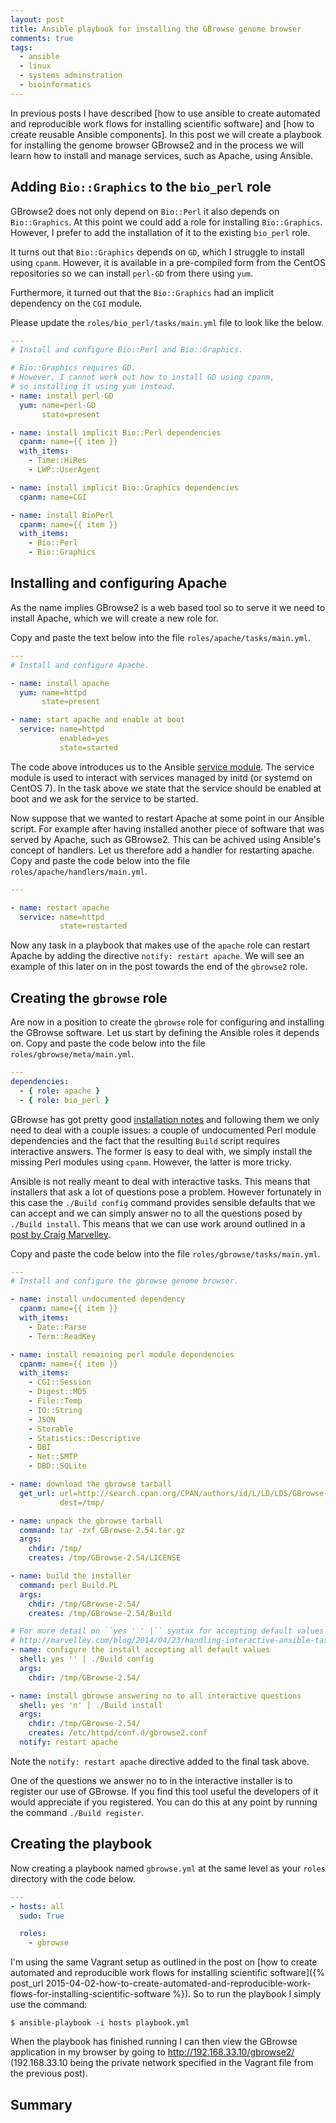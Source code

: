 ```yaml
---
layout: post
title: Ansible playbook for installing the GBrowse genome browser
comments: true
tags:
  - ansible
  - linux
  - systems adminstration
  - bioinformatics
---
```


In previous posts I have described [how to use ansible to create automated and
reproducible work flows for installing scientific software] and [how to create
reusable Ansible components]. In this post we will create a playbook for
installing the genome browser GBrowse2 and in the process we will learn how
to install and manage services, such as Apache, using Ansible.

## Adding ``Bio::Graphics`` to the ``bio_perl`` role

GBrowse2 does not only depend on ``Bio::Perl`` it also depends on
``Bio::Graphics``. At this point we could add a role for installing
``Bio::Graphics``. However, I prefer to add the installation of it to the
existing ``bio_perl`` role.

It turns out that ``Bio::Graphics`` depends on ``GD``, which I struggle to
install using ``cpanm``. However, it is available in a pre-compiled form from
the CentOS repositories so we can install ``perl-GD`` from there using ``yum``.

Furthermore, it turned out that the ``Bio::Graphics`` had an implicit
dependency on the ``CGI`` module.

Please update the ``roles/bio_perl/tasks/main.yml`` file to look like the below.

```yaml
---
# Install and configure Bio::Perl and Bio::Graphics.

# Bio::Graphics requires GD.
# However, I cannot work out how to install GD using cpanm,
# so installing it using yum instead.
- name: install perl-GD
  yum: name=perl-GD
       state=present

- name: install implicit Bio::Perl dependencies
  cpanm: name={{ item }}
  with_items:
    - Time::HiRes
    - LWP::UserAgent

- name: install implicit Bio::Graphics dependencies
  cpanm: name=CGI

- name: install BioPerl
  cpanm: name={{ item }}
  with_items:
    - Bio::Perl
    - Bio::Graphics
```

## Installing and configuring Apache

As the name implies GBrowse2 is a web based tool so to serve it we need to
install Apache, which we will create a new role for.

Copy and paste the text below into the file ``roles/apache/tasks/main.yml``.

```yaml
---
# Install and configure Apache.

- name: install apache
  yum: name=httpd
       state=present

- name: start apache and enable at boot
  service: name=httpd
           enabled=yes
           state=started
```

The code above introduces us to the Ansible [service
module](http://docs.ansible.com/service_module.html). The service module is
used to interact with services managed by initd (or systemd on CentOS 7). In
the task above we state that the service should be enabled at boot and we ask
for the service to be started.

Now suppose that we wanted to restart Apache at some point in our Ansible
script. For example after having installed another piece of software that was
served by Apache, such as GBrowse2. This can be achived using Ansible's concept
of handlers. Let us therefore add a handler for restarting apache. Copy and
paste the code below into the file ``roles/apache/handlers/main.yml``.

```yaml
---

- name: restart apache
  service: name=httpd
           state=restarted
```

Now any task in a playbook that makes use of the ``apache`` role can restart
Apache by adding the directive ``notify: restart apache``. We will see an
example of this later on in the post towards the end of the ``gbrowse2`` role.


## Creating the ``gbrowse`` role

Are now in a position to create the ``gbrowse`` role for configuring and
installing the GBrowse software. Let us start by defining the Ansible roles it
depends on. Copy and paste the code below into the file
``roles/gbrowse/meta/main.yml``.

```yaml
---
dependencies:
  - { role: apache }
  - { role: bio_perl }
```

GBrowse has got pretty good [installation
notes](http://search.cpan.org/src/LDS/GBrowse-2.54/README) and following them
we only need to deal with a couple issues: a couple of undocumented Perl module
dependencies and the fact that the resulting ``Build`` script requires
interactive answers. The former is easy to deal with, we simply install the
missing Perl modules using ``cpanm``. However, the latter is more tricky.

Ansible is not really meant to deal with interactive tasks. This means that
installers that ask a lot of questions pose a problem. However fortunately in
this case the ``./Build config`` command provides sensible defaults that we can
accept and we can simply answer no to all the questions posed by ``./Build
install``. This means that we can use work around outlined in a [post by Craig
Marvelley](http://marvelley.com/blog/2014/04/23/handling-interactive-ansible-tasks/).

Copy and paste the code below into the file ``roles/gbrowse/tasks/main.yml``.

```yaml
---
# Install and configure the gbrowse genome browser.

- name: install undocumented dependency
  cpanm: name={{ item }}
  with_items:
    - Date::Parse
    - Term::ReadKey

- name: install remaining perl module dependencies
  cpanm: name={{ item }}
  with_items:
    - CGI::Session
    - Digest::MD5
    - File::Temp
    - IO::String
    - JSON
    - Storable
    - Statistics::Descriptive
    - DBI
    - Net::SMTP
    - DBD::SQLite

- name: download the gbrowse tarball
  get_url: url=http://search.cpan.org/CPAN/authors/id/L/LD/LDS/GBrowse-2.54.tar.gz
           dest=/tmp/

- name: unpack the gbrowse tarball
  command: tar -zxf GBrowse-2.54.tar.gz
  args:
    chdir: /tmp/
    creates: /tmp/GBrowse-2.54/LICENSE

- name: build the installer
  command: perl Build.PL
  args:
    chdir: /tmp/GBrowse-2.54/
    creates: /tmp/GBrowse-2.54/Build

# For more detail on ``yes ' ' |`` syntax for accepting default values see:
# http://marvelley.com/blog/2014/04/23/handling-interactive-ansible-tasks/
- name: configure the install accepting all default values
  shell: yes '' | ./Build config
  args:
    chdir: /tmp/GBrowse-2.54/

- name: install gbrowse answering no to all interactive questions
  shell: yes 'n' | ./Build install
  args:
    chdir: /tmp/GBrowse-2.54/
    creates: /etc/httpd/conf.d/gbrowse2.conf
  notify: restart apache
```

Note the ``notify: restart apache`` directive added to the final task above.

One of the questions we answer no to in the interactive installer is to
register our use of GBrowse. If you find this tool useful the developers of it
would appreciate if you registered. You can do this at any point by running the
command ``./Build register``.

## Creating the playbook

Now creating a playbook named ``gbrowse.yml`` at the same level as your
``roles`` directory with the code below.

```yaml
---
- hosts: all
  sudo: True

  roles:
    - gbrowse
```

I'm using the same Vagrant setup as outlined in the post on [how to create
automated and reproducible work flows for installing scientific software]({% post_url
2015-04-02-how-to-create-automated-and-reproducible-work-flows-for-installing-scientific-software
%}). So to run the playbook I simply use the command:

```
$ ansible-playbook -i hosts playbook.yml
```

When the playbook has finished running I can then view the GBrowse application
in my browser by going to http://192.168.33.10/gbrowse2/ (192.168.33.10 being
the private network specified in the Vagrant file from the previous post).


## Summary
